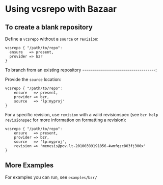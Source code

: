 Using vcsrepo with Bazaar
=========================

To create a blank repository
----------------------------

Define a `vcsrepo` without a `source` or `revision`:

    vcsrepo { "/path/to/repo":
      ensure   => present,
      provider => bzr
    }

To branch from an existing repository
-------------------------------------:

Provide the `source` location:

    vcsrepo { "/path/to/repo":
        ensure   => present,
        provider => bzr,
        source   => 'lp:myproj'
    }

For a specific revision, use `revision` with a valid revisionspec
(see `bzr help revisionspec` for more information on formatting a revision):

    vcsrepo { "/path/to/repo":
        ensure   => present,
        provider => bzr,
        source   => 'lp:myproj',
        revision => 'menesis@pov.lt-20100309191856-4wmfqzc803fj300x'
    }

More Examples
-------------

For examples you can run, see `examples/bzr/`
